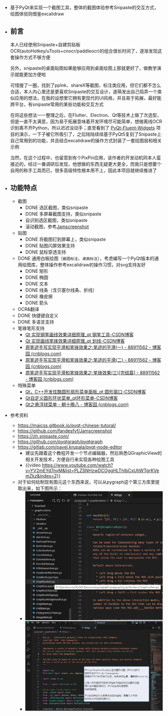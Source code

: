 - 基于PyQt来实现一个截图工具，整体的截图体验参考Snipaste的交互方式，绘图体验则借鉴excalidraw
- ## 前言
  本人已经使用Snipaste+自建剪贴板OCR(autoHotkey/uTools+cnocr/paddleocr)的组合很长时间了，逐渐发现这套操作方式不够方便
  
  另外，snipaste的桌面贴图如果能够应用到桌面绘图上那就更好了，做教学演示就能更加方便啦
  
  可惜搜了一圈，找到了ppInk、shareX等截图、标注类应用，但它们都不怎么合适，本人内心里还是更喜欢Snipaste的交互设计，遂萌发出自己捣弄一个类似应用的想法，在我的设想里它拥有更现代的UI风格，并且易于拓展，最好能跨平台，有snipaste常用的某些功能和交互方式
  
  在将这些想法一一整理之后，在Flutter、Electron、Qt等技术上做了次选型，但是一直不太满意，因为易于拓展意味着开发环境尽可能简单，想做离线OCR识别离不开Python，所以迟迟没动手；直至看到了 [PyQt-Fluent-Widgets](https://github.com/zhiyiYo/PyQt-Fluent-Widgets) 项目的演示，一下子被它所吸引了，之后陆陆续续基于PyQt5复刻了Snipaste上自己常用到的功能，并且结合excalidraw的操作方式封装了一套绘图层和相关示例
  
  当然，在这个过程中，也留意到有个PixPin应用，该作者的开发动机同本人蛮接近的，经过一番调研后发现，他想做的东西无疑更大更全，而我只是想要个自用的称手工具而已，很多高级特性根本用不上，因此本项目就继续推进了
- ## 功能特点
	- 截图
		- DONE 选区截图，类似snipaste
		- DONE 多屏幕截图支持，类似snipaste
		- 自识别选区截图，类似snipaste
		- 滚动截图，参考[Jamscreenshot](https://github.com/fandesfyf/Jamscreenshot)
	- 贴图
		- DONE 将截图钉到屏幕上，类似snipaste
		- DONE 贴图闪屏效果支持
		- DONE 鼠标穿透支持
	- DONE 通用白板绘图（`截图标注`、`桌面标注`），考虑编写一个PyQt版本的通用绘图库，整体操作参考excalidraw的操作习惯，对svg支持友好
		- DONE 矩形
		- DONE 椭圆
		- DONE 文本
		- DONE 线条（含贝塞尔线条、折线）
		- DONE 橡皮擦
		- DONE 箭头
	- OCR&翻译
	- DONE 快捷键自定义
	- DONE 多语言支持
	- 笔锋笔形支持
		- [Qt 实现钢笔画线效果详细原理_qt 钢笔工具-CSDN博客](https://blog.csdn.net/luoyayun361/article/details/104340258)
		- [Qt 实现画线笔锋效果详细原理_qt 划线-CSDN博客](https://blog.csdn.net/luoyayun361/article/details/104312253)
		- [原笔迹手写实现平滑和笔锋效果之:笔迹的平滑(一) - 88911562 - 博客园 (cnblogs.com)](https://www.cnblogs.com/zl03jsj/p/8047259.html)
		- [原笔迹手写实现平滑和笔锋效果之:笔迹的平滑(二) - 88911562 - 博客园 (cnblogs.com)](https://www.cnblogs.com/zl03jsj/p/8048102.html)
		- [原笔迹手写实现平滑和笔锋效果之:笔锋效果(三)[完结篇] - 88911562 - 博客园 (cnblogs.com)](https://www.cnblogs.com/zl03jsj/p/8051912.html)
	- 特殊菜单
		- [Qt，C++开发炫酷圆形扇形菜单面板_qt 圆形窗口-CSDN博客](https://blog.csdn.net/wastelandboy/article/details/123492815)
		- [Qt自定义圆形环状菜单_qt环形菜单-CSDN博客](https://blog.csdn.net/qq_40162965/article/details/112374406)
		- [Qt之悬浮球菜单 - 朝十晚八 - 博客园 (cnblogs.com)](https://www.cnblogs.com/swarmbees/p/16837670.html)
- 参考资料
	- https://maicss.gitbook.io/pyqt-chinese-tutoral/
	- https://github.com/fandesfyf/Jamscreenshot
	- https://zh.snipaste.com/
	- https://github.com/pyqtgraph/pyqtgraph
	- https://gitlab.com/pavel.krupala/pyqt-node-editor
		- 建议先跟着这个教程开发一个节点编辑器，然后熟悉QGraphicView的相关开发技术，方便自行来实现各种绘图工具
		- {{video https://www.youtube.com/watch?v=YV2mEYd7nyM&list=PLZSNHzwDCOggHLThIbCxUhWTgrKVemZkz&index=2}}
	- 对于如何绘制现有图元这个东西来说，可以从pygraph这个第三方库里提取出来，如下图所示：
		- ![image.png](../assets/image_1696570666429_0.png)
		- ![image.png](../assets/image_1696571013045_0.png)